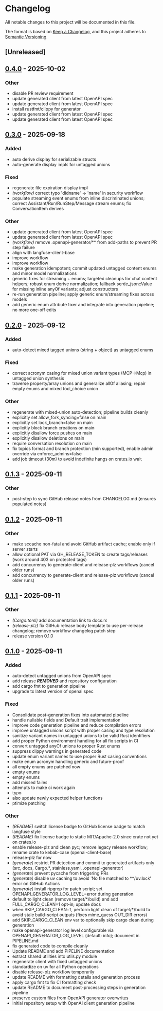 # Changelog

All notable changes to this project will be documented in this file.

The format is based on [Keep a Changelog](https://keepachangelog.com/en/1.0.0/),
and this project adheres to [Semantic Versioning](https://semver.org/spec/v2.0.0.html).

## [Unreleased]

## [0.4.0](https://github.com/genai-rs/openai-client-base/compare/v0.3.0...v0.4.0) - 2025-10-02

### Other

- disable PR review requirement
- update generated client from latest OpenAPI spec
- update generated client from latest OpenAPI spec
- install rustfmt/clippy for generator
- update generated client from latest OpenAPI spec
- update generated client from latest OpenAPI spec

## [0.3.0](https://github.com/genai-rs/openai-client-base/compare/v0.2.0...v0.3.0) - 2025-09-18

### Added

- auto derive display for serializable structs
- auto-generate display impls for untagged unions

### Fixed

- regenerate file expiration display impl
- *(workflow)* correct typo 'didname' -> 'name' in security workflow
- populate streaming event enums from inline discriminated unions; correct Assistant/Run/RunStep/Message stream enums; fix ConversationItem derives

### Other

- update generated client from latest OpenAPI spec
- update generated client from latest OpenAPI spec
- *(workflow)* remove .openapi-generator/** from add-paths to prevent PR step failure
- align with langfuse-client-base
- improve workflow
- improve workflow
- make generation idempotent; commit updated untagged content enums and minor model normalizations
- generic fixes for streaming + enums; targeted cleanups for chat content helpers; robust enum derive normalization; fallback serde_json::Value for missing inline anyOf variants; adjust constructors
- re-run generation pipeline; apply generic enum/streaming fixes across models
- add generic enum attribute fixer and integrate into generation pipeline; no more one-off edits

## [0.2.0](https://github.com/genai-rs/openai-client-base/compare/v0.1.3...v0.2.0) - 2025-09-12

### Added

- auto-detect mixed tagged unions (string + object) as untagged enums

### Fixed

- correct acronym casing for mixed union variant types (MCP->Mcp) in untagged union synthesis
- traverse property/array unions and generalize allOf aliasing; repair empty enums and mixed tool_choice union

### Other

- regenerate with mixed-union auto-detection; pipeline builds cleanly
- explicitly set allow_fork_syncing=false on main
- explicitly set lock_branch=false on main
- explicitly block branch creations on main
- explicitly disallow force pushes on main
- explicitly disallow deletions on main
- require conversation resolution on main
- fix topics format and branch protection (min supported), enable admin override via enforce_admins=false
- add job timeout (30m) to avoid indefinite hangs on crates.io wait

## [0.1.3](https://github.com/genai-rs/openai-client-base/compare/v0.1.2...v0.1.3) - 2025-09-11

### Other

- post-step to sync GitHub release notes from CHANGELOG.md (ensures populated notes)

## [0.1.2](https://github.com/genai-rs/openai-client-base/compare/v0.1.1...v0.1.2) - 2025-09-11

### Other

- make sccache non-fatal and avoid GitHub artifact cache; enable only if server starts
- allow optional PAT via GH_RELEASE_TOKEN to create tags/releases (work around 403 on protected tags)
- add concurrency to generate-client and release-plz workflows (cancel older runs)
- add concurrency to generate-client and release-plz workflows (cancel older runs)

## [0.1.1](https://github.com/genai-rs/openai-client-base/compare/v0.1.0...v0.1.1) - 2025-09-11

### Other

- *(Cargo.toml)* add documentation link to docs.rs
- *(release-plz)* fix GitHub release body template to use per-release changelog; remove workflow changelog patch step
- release version 0.1.0

## [0.1.0](https://github.com/genai-rs/openai-client-base/releases/tag/v0.1.0) - 2025-09-11

### Added

- auto-detect untagged unions from OpenAPI spec
- add release ***REMOVED*** and repository configuration
- add cargo fmt to generation pipeline
- upgrade to latest version of openai spec

### Fixed

- Consolidate post-generation fixes into automated pipeline
- handle nullable fields and Default trait implementation
- improve code generation pipeline and reduce compilation errors
- improve untagged unions script with proper casing and type resolution
- sanitize variant names in untagged unions to be valid Rust identifiers
- add proper Python environment handling for all fix scripts in CI
- convert untagged anyOf unions to proper Rust enums
- suppress clippy warnings in generated code
- update enum variant names to use proper Rust casing conventions
- make enum acronym handling generic and future-proof
- all empty enums are patched now
- empty enums
- empty enums
- add missed failes
- attempts to make ci work again
- typo
- also update newly expected helper functions
- ptimize patching

### Other

- *(README)* switch license badge to GitHub license badge to match langfuse style
- *(README)* fix license badge to static MIT/Apache-2.0 since crate not yet on crates.io
- enable release-plz and clean pyc; remove legacy release workflow; rename crate to kebab-case (openai-client-base)
- release-plz for now
- *(generate)* restrict PR detection and commit to generated artifacts only (src, docs, Cargo.*, stainless.yaml, .openapi-generator)
- *(generate)* prevent pycache from triggering PRs
- *(generate)* disable uv caching to avoid 'No file matched to **/uv.lock' error on GitHub Actions
- *(generate)* install ripgrep for patch script; set OPENAPI_GENERATOR_LOG_LEVEL=error during generation
- default to light clean (remove target/*/build) and add FULL_CARGO_CLEAN=1 opt-in; update docs
- when SKIP_CARGO_CLEAN=1, perform light clean of target/*/build to avoid stale build-script outputs (fixes mime_guess OUT_DIR errors)
- add SKIP_CARGO_CLEAN env var to optionally skip cargo clean during generation
- make openapi-generator log level configurable via OPENAPI_GENERATOR_LOG_LEVEL (default: info); document in PIPELINE.md
- fix generated code to compile cleanly
- Update README and add PIPELINE documentation
- extract shared utilities into utils.py module
- regenerate client with fixed untagged unions
- standardize on uv for all Python operations
- disable release-plz workflow temporarily
- update README with formatting details and generation process
- apply cargo fmt to fix CI formatting check
- update README to document post-processing steps in generation pipeline
- preserve custom files from OpenAPI generator overwrites
- Initial repository setup with OpenAI client generation pipeline
